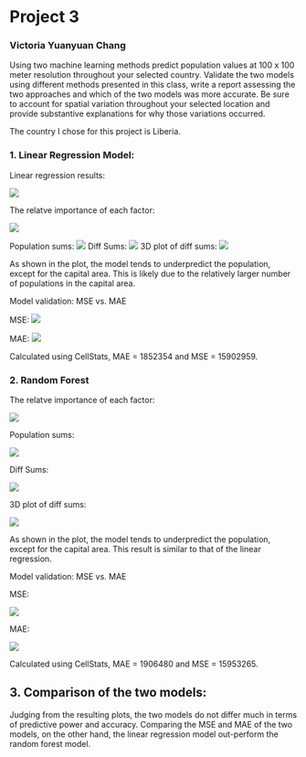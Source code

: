 # Project 3
### Victoria Yuanyuan Chang

Using two machine learning methods predict population values at 100 x 100 meter resolution throughout your selected country.
Validate the two models using different methods presented in this class, write a report assessing the two approaches and which of the two models was more accurate. Be sure to account for spatial variation throughout your selected location and provide substantive explanations for why those variations occurred.

The country I chose for this project is Liberia.

### 1. Linear Regression Model:

Linear regression results:

![](lr_results.png)

The relatve importance of each factor:

![](lr_importance.png)


Population sums: 
![](lr_popsum.png)
Diff Sums:
![](lr_diffsum.png)
3D plot of diff sums:
![](lr_3d.png)

As shown in the plot, the model tends to underpredict the population, except for the capital area. This is likely due to the relatively larger number of populations in the capital area.

Model validation: MSE vs. MAE

MSE:
![](lr_mse.png)

MAE:
![](lr_mae.png)

Calculated using CellStats, MAE = 1852354 and MSE = 15902959.

### 2. Random Forest

The relatve importance of each factor:

![](rf_importance.png)

Population sums: 

![](rf_popsum.png)

Diff Sums:

![](rf_diffsum.png)

3D plot of diff sums:

![](rf_3d.png)

As shown in the plot, the model tends to underpredict the population, except for the capital area. This result is similar to that of the linear regression.

Model validation: MSE vs. MAE

MSE:

![](rf_mse.png)

MAE:

![](rf_mae.png)

Calculated using CellStats, MAE = 1906480 and MSE = 15953265.

## 3. Comparison of the two models:
Judging from the resulting plots, the two models do not differ much in terms of predictive power and accuracy. Comparing the MSE and MAE of the two models, on the other hand, the linear regression model out-perform the random forest model.
